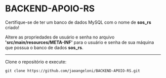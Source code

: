 # BACKEND-APOIO-RS
Certifique-se de ter um banco de dados MySQL com o nome de **sos_rs** criado!

Altere as propriedades de usuário e senha no arquivo **'src/main/resources/META-INF'** para o usuário e senha de sua máquina que possua o banco de dados **sos_rs**.

---
Clone o repositório e execute:
```
git clone https://github.com/jaoangeloni/BACKEND-APOIO-RS.git
```
